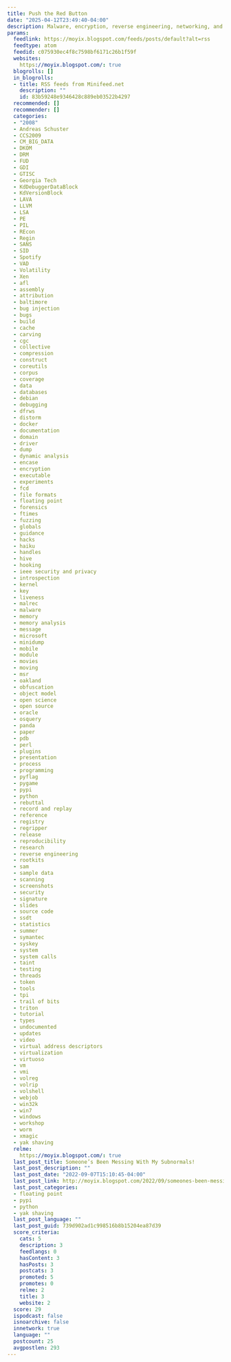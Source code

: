 ```yaml
---
title: Push the Red Button
date: "2025-04-12T23:49:40-04:00"
description: Malware, encryption, reverse engineering, networking, and other arcana.
params:
  feedlink: https://moyix.blogspot.com/feeds/posts/default?alt=rss
  feedtype: atom
  feedid: c075930ec4f8c7598bf6171c26b1f59f
  websites:
    https://moyix.blogspot.com/: true
  blogrolls: []
  in_blogrolls:
  - title: RSS feeds from Minifeed.net
    description: ""
    id: 83b59248e9346428c889eb03522b4297
  recommended: []
  recommender: []
  categories:
  - "2008"
  - Andreas Schuster
  - CCS2009
  - CM_BIG_DATA
  - DKOM
  - DRM
  - FUD
  - GDI
  - GTISC
  - Georgia Tech
  - KdDebuggerDataBlock
  - KdVersionBlock
  - LAVA
  - LLVM
  - LSA
  - PE
  - PIL
  - REcon
  - Regin
  - SANS
  - SID
  - Spotify
  - VAD
  - Volatility
  - Xen
  - afl
  - assembly
  - attribution
  - baltimore
  - bug injection
  - bugs
  - build
  - cache
  - carving
  - cgc
  - collective
  - compression
  - construct
  - coreutils
  - corpus
  - coverage
  - data
  - databases
  - debian
  - debugging
  - dfrws
  - distorm
  - docker
  - documentation
  - domain
  - driver
  - dump
  - dynamic analysis
  - encase
  - encryption
  - executable
  - experiments
  - fcd
  - file formats
  - floating point
  - forensics
  - ftimes
  - fuzzing
  - globals
  - guidance
  - hacks
  - haiku
  - handles
  - hive
  - hooking
  - ieee security and privacy
  - introspection
  - kernel
  - key
  - liveness
  - malrec
  - malware
  - memory
  - memory analysis
  - message
  - microsoft
  - minidump
  - mobile
  - module
  - movies
  - moving
  - msr
  - oakland
  - obfuscation
  - object model
  - open science
  - open source
  - oracle
  - osquery
  - panda
  - paper
  - pdb
  - perl
  - plugins
  - presentation
  - process
  - programming
  - pyflag
  - pygame
  - pypi
  - python
  - rebuttal
  - record and replay
  - reference
  - registry
  - regripper
  - release
  - reproducibility
  - research
  - reverse engineering
  - rootkits
  - sam
  - sample data
  - scanning
  - screenshots
  - security
  - signature
  - slides
  - source code
  - ssdt
  - statistics
  - summer
  - symantec
  - syskey
  - system
  - system calls
  - taint
  - testing
  - threads
  - token
  - tools
  - tpi
  - trail of bits
  - triton
  - tutorial
  - types
  - undocumented
  - updates
  - video
  - virtual address descriptors
  - virtualization
  - virtuoso
  - vm
  - vmi
  - volreg
  - volrip
  - volshell
  - webjob
  - win32k
  - win7
  - windows
  - workshop
  - worm
  - xmagic
  - yak shaving
  relme:
    https://moyix.blogspot.com/: true
  last_post_title: Someone’s Been Messing With My Subnormals!
  last_post_description: ""
  last_post_date: "2022-09-07T15:10:45-04:00"
  last_post_link: http://moyix.blogspot.com/2022/09/someones-been-messing-with-my-subnormals.html
  last_post_categories:
  - floating point
  - pypi
  - python
  - yak shaving
  last_post_language: ""
  last_post_guid: 739d902ad1c998516b8b15204ea87d39
  score_criteria:
    cats: 5
    description: 3
    feedlangs: 0
    hasContent: 3
    hasPosts: 3
    postcats: 3
    promoted: 5
    promotes: 0
    relme: 2
    title: 3
    website: 2
  score: 29
  ispodcast: false
  isnoarchive: false
  innetwork: true
  language: ""
  postcount: 25
  avgpostlen: 293
---
```


